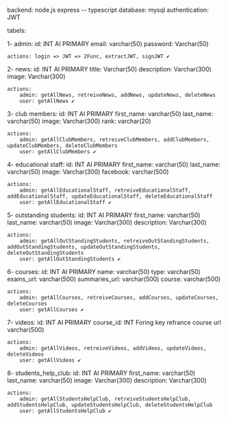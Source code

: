 backend: node.js express -- typescript
database: mysql
authentication: JWT


tabels: 

1- admin:
    id: INT AI PRIMARY
    email: varchar(50)
    password: Varchar(50)

    actions: login => JWT => 2Func, extractJWT, signJWT ✔️

2- news:
    id: INT AI PRIMARY
    title: Varchar(50)
    description: Varchar(300)
    image: Varchar(300)

    actions: 
        admin: getAllNews, retreiveNews, addNews, updateNews, deleteNews 
        user: getAllNews ✔️

3- club members: 
    id: INT AI PRIMARY
    first_name: varchar(50)
    last_name: varchar(50)
    image: Varchar(300)
    rank: varchar(20)

    actions: 
        admin: getAllClubMembers, retreiveClubMembers, addClubMembers, updateClubMembers, deleteClubMembers 
        user: getAllClubMembers ✔️

4- educational staff:
    id: INT AI PRIMARY
    first_name: varchar(50)
    last_name: varchar(50)
    image: Varchar(300)
    facebook: varchar(500)

    actions: 
        admin: getAllEducationalStaff, retreiveEducationalStaff, addEducationalStaff, updateEducationalStaff, deleteEducationalStaff 
        user: getAllEducationalStaff ✔️

5- outstanding students: 
    id: INT AI PRIMARY
    first_name: varchar(50)
    last_name: varchar(50)
    image: Varchar(300)
    description: Varchar(300)

    actions: 
        admin: getAllOutStandingStudents, retreiveOutStandingStudents, addOutStandingStudents, updateOutStandingStudents, deleteOutStandingStudents 
        user: getAllOutStandingStudents ✔️

6- courses:
    id: INT AI PRIMARY
    name: varchar(50)
    type: varchar(50)
    exams_url: varchar(500)
    summaries_url: varchar(500)
    course: varchar(500)

    actions: 
        admin: getAllCourses, retreiveCourses, addCourses, updateCourses, deleteCourses 
        user: getAllCourses ✔️

7- videos: 
    id: INT AI PRIMARY
    course_id: INT Foring key refrance course
    url varchar(500)

    actions: 
        admin: getAllVideos, retreiveVideos, addVideos, updateVideos, deleteVideos 
        user: getAllVideos ✔️

8- students_help_club:
    id: INT AI PRIMARY
    first_name: varchar(50)
    last_name: varchar(50)
    image: Varchar(300)
    description: Varchar(300)

    actions: 
        admin: getAllStudentsHelpClub, retreiveStudentsHelpClub, addStudentsHelpClub, updateStudentsHelpClub, deleteStudentsHelpClub 
        user: getAllStudentsHelpClub ✔️